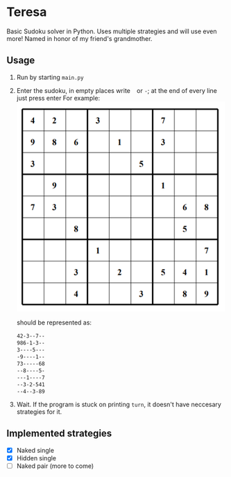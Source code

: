 # Teresa
Basic Sudoku solver in Python. Uses multiple strategies and will use even more!
Named in honor of my friend's grandmother.

## Usage
1. Run by starting `main.py`
2. Enter the sudoku, in empty places write ` ` or `-`; at the end of every line just press enter
   For example:
   ![An example image](/example.PNG)
   
   should be represented as:
   ```
   42-3--7--
   986-1-3--
   3----5---
   -9----1--
   73-----68
   --8----5-
   ---1----7
   --3-2-541
   --4--3-89
   ```
3. Wait. If the program is stuck on printing `turn`, it doesn't have neccesary strategies for it. 

## Implemented strategies
- [x] Naked single
- [x] Hidden single
- [ ] Naked pair
(more to come)
